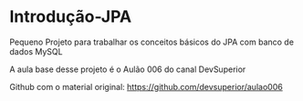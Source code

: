 # Introdução-JPA
Pequeno Projeto para trabalhar os conceitos básicos do JPA com banco de dados MySQL

A aula base desse projeto é o Aulão 006 do canal DevSuperior 

Github com o material original: https://github.com/devsuperior/aulao006
